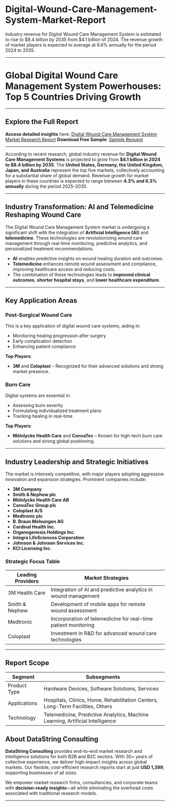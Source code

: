 # Digital-Wound-Care-Management-System-Market-Report

Industry revenue for Digital Wound Care Management System is estimated to rise to $8.4 billion by 2035 from $4.1 billion of 2024. The revenue growth of market players is expected to average at 6.6% annually for the period 2024 to 2035.


---

# Global Digital Wound Care Management System Powerhouses: Top 5 Countries Driving Growth

---

## Explore the Full Report

**Access detailed insights** here:
[Digital Wound Care Management System Market Research Report](https://datastringconsulting.com/industry-analysis/digital-wound-care-management-system-market-research-report)
**Download Free Sample**:
[Sample Request](https://datastringconsulting.com/downloadsample/digital-wound-care-management-system-market-research-report)

---

According to recent research, global industry revenue for **Digital Wound Care Management Systems** is projected to grow from **\$4.1 billion in 2024 to \$8.4 billion by 2035**. The **United States, Germany, the United Kingdom, Japan, and Australia** represent the top five markets, collectively accounting for a substantial share of global demand. Revenue growth for market players in these countries is expected to range between **4.3% and 6.3% annually** during the period 2025–2035.

---

## Industry Transformation: AI and Telemedicine Reshaping Wound Care

The Digital Wound Care Management System market is undergoing a significant shift with the integration of **Artificial Intelligence (AI)** and **telemedicine**. These technologies are revolutionizing wound care management through real-time monitoring, predictive analytics, and personalized treatment recommendations.

* **AI** enables predictive insights on wound healing duration and outcomes.
* **Telemedicine** enhances remote wound assessment and compliance, improving healthcare access and reducing costs.
* The combination of these technologies leads to **improved clinical outcomes**, **shorter hospital stays**, and **lower healthcare expenditure**.

---

## Key Application Areas

### Post-Surgical Wound Care

This is a key application of digital wound care systems, aiding in:

* Monitoring healing progression after surgery
* Early complication detection
* Enhancing patient compliance

**Top Players**:

* **3M** and **Coloplast** – Recognized for their advanced solutions and strong market presence.

### Burn Care

Digital systems are essential in:

* Assessing burn severity
* Formulating individualized treatment plans
* Tracking healing in real-time

**Top Players**:

* **Mölnlycke Health Care** and **ConvaTec** – Known for high-tech burn care solutions and strong global positioning.

---

## Industry Leadership and Strategic Initiatives

The market is intensely competitive, with major players adopting aggressive innovation and expansion strategies. Prominent companies include:

* **3M Company**
* **Smith & Nephew plc**
* **Mölnlycke Health Care AB**
* **ConvaTec Group plc**
* **Coloplast A/S**
* **Medtronic plc**
* **B. Braun Melsungen AG**
* **Cardinal Health Inc.**
* **Organogenesis Holdings Inc.**
* **Integra LifeSciences Corporation**
* **Johnson & Johnson Services Inc.**
* **KCI Licensing Inc.**

### Strategic Focus Table

| Leading Providers | Market Strategies                                              |
| ----------------- | -------------------------------------------------------------- |
| 3M Health Care    | Integration of AI and predictive analytics in wound management |
| Smith & Nephew    | Development of mobile apps for remote wound assessment         |
| Medtronic         | Incorporation of telemedicine for real-time patient monitoring |
| Coloplast         | Investment in R\&D for advanced wound care technologies        |

---

## Report Scope

| Segment      | Subsegments                                                                    |
| ------------ | ------------------------------------------------------------------------------ |
| Product Type | Hardware Devices, Software Solutions, Services                                 |
| Applications | Hospitals, Clinics, Home, Rehabilitation Centers, Long-Term Facilities, Others |
| Technology   | Telemedicine, Predictive Analytics, Machine Learning, Artificial Intelligence  |



## About DataString Consulting

**DataString Consulting** provides end-to-end market research and intelligence solutions for both B2B and B2C sectors. With 30+ years of collective experience, we deliver high-impact insights across global markets. Our flexible, cost-efficient research reports start at just **USD 1,399**, supporting businesses of all sizes.

We empower market research firms, consultancies, and corporate teams with **decision-ready insights**—all while eliminating the overhead costs associated with traditional research models.

---



